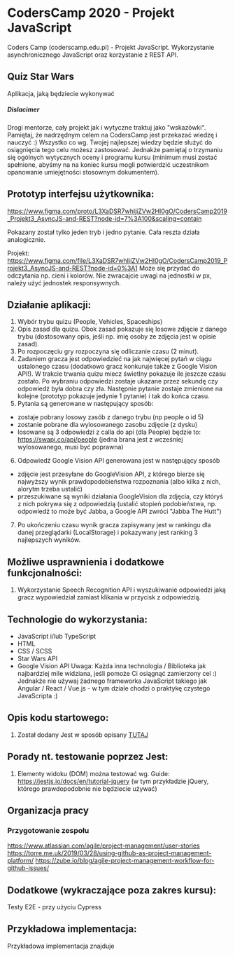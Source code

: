 # CodersCamp 2020 - Projekt JavaScript
Coders Camp (coderscamp.edu.pl) - Projekt JavaScript. Wykorzystanie asynchronicznego JavaScript oraz korzystanie z REST API.

## Quiz Star Wars
Aplikacja, jaką będziecie wykonywać 


##### Dislacimer
Drogi mentorze, cały projekt jak i wytyczne traktuj jako "wskazówki". Pamiętaj, że nadrzędnym celem na CodersCamp
jest przekazać wiedzę i nauczyć :) Wszystko co wg. Twojej najlepszej wiedzy będzie służyć do osiągnięcia tego celu 
możesz zastosować. Jednakże pamiętaj o trzymaniu się ogólnych wytycznych oceny i programu kursu (minimum musi zostać spełnione, abyśmy na 
na koniec kursu mogli potwierdzić uczestnikom opanowanie umiejętności stosownym dokumentem).



## Prototyp interfejsu użytkownika:

https://www.figma.com/proto/L3XaDSR7whIjiZVw2HI0gO/CodersCamp2019_Projekt3_AsyncJS-and-REST?node-id=7%3A100&scaling=contain

Pokazany został tylko jeden tryb i jedno pytanie. Cała reszta działa analogicznie.

Projekt: https://www.figma.com/file/L3XaDSR7whIjiZVw2HI0gO/CodersCamp2019_Projekt3_AsyncJS-and-REST?node-id=0%3A1
Może się przydać do odczytania np. cieni i kolorów. Nie zwracajcie uwagi na jednostki w px, należy użyć jednostek responsywnych.

## Działanie aplikacji:

1. Wybór trybu quizu (People, Vehicles, Spaceships)
2. Opis zasad dla quizu. Obok zasad pokazuje się losowe zdjęcie z danego trybu (dostosowany opis, jeśli np. imię osoby ze zdjęcia jest w opisie zasad).
3. Po rozpoczęciu gry rozpoczyna się odliczanie czasu (2 minut).
4. Zadaniem gracza jest odpowiedzieć na jak najwięcej pytań w ciągu ustalonego czasu (dodatkowo gracz konkuruje także z Google Vision API!). W trakcie trwania quizu miecz świetlny pokazuje ile jeszcze czasu zostało. Po wybraniu odpowiedzi zostaje ukazane przez sekundę czy odpowiedź była dobra czy zła. Następnie pytanie zostaje zmienione na kolejne (prototyp pokazuje jedynie 1 pytanie) i tak do końca czasu.
5. Pytania są generowane w następujący sposób: 
- zostaje pobrany losowy zasób z danego trybu (np people o id 5)
- zostanie pobrane dla wylosowanego zasobu zdjęcie (z dysku)
- losowane są 3 odpowiedzi z calla do api (dla People) będzie to: https://swapi.co/api/people (jedna brana jest z wcześniej wylosowanego, musi być poprawna)
6. Odpowiedź Google Vision API generowana jest w następujący sposób
- zdjęcie jest przesyłane do GoogleVision API, z którego bierze się najwyższy wynik prawdopodobieństwa rozpoznania (albo kilka z nich, alorytm trzeba ustalić)
- przeszukiwane są wyniki działania GoogleVision dla zdjęcia, czy któryś z nich pokrywa się z odpowiedzią (ustalić stopień podobieństwa, np. odpowiedź to może być Jabba, a Google API zwróci "Jabba The Hutt")
7. Po ukończeniu czasu wynik gracza zapisywany jest w rankingu dla danej przeglądarki (LocalStorage) i pokazywany jest ranking 3 najlepszych wyników.

## Możliwe usprawnienia i dodatkowe funkcjonalności:
1. Wykorzystanie Speech Recognition API i wyszukiwanie odpowiedzi jaką gracz wypowiedział zamiast klikania w przycisk z odpowiedzią.


## Technologie do wykorzystania:
- JavaScript i/lub TypeScript
- HTML
- CSS / SCSS
- Star Wars API
- Google Vision API
Uwaga: Każda inna technologia / Biblioteka jak najbardziej mile widziana, jeśli pomoże Ci osiągnąć zamierzony cel :) 
Jednakże nie używaj żadnego frameworka JavaScript takiego jak Angular / React / Vue.js - w tym dziale chodzi o praktykę czystego JavaScripta :) 


## Opis kodu startowego:
1. Został dodany Jest w sposób opisany [TUTAJ](https://ryankubik.com/blog/parcel-and-jest/)

## Porady nt. testowanie poprzez Jest:
1. Elementy widoku (DOM) można testować wg. Guide: https://jestjs.io/docs/en/tutorial-jquery (w tym przykładzie jQuery, którego prawdopodobnie nie będziecie używać)

## Organizacja pracy

### Przygotowanie zespołu

https://www.atlassian.com/agile/project-management/user-stories
https://torre.me.uk/2019/03/28/using-github-as-project-management-platform/
https://zube.io/blog/agile-project-management-workflow-for-github-issues/

## Dodatkowe (wykraczające poza zakres kursu):
Testy E2E - przy użyciu Cypress


## Przykładowa implementacja:
Przykładowa implementacja znajduje 
